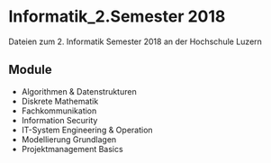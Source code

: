 # Informatik_2.Semester 2018

Dateien zum 2. Informatik Semester 2018 an der Hochschule Luzern

## Module

* Algorithmen & Datenstrukturen
* Diskrete Mathematik
* Fachkommunikation
* Information Security
* IT-System Engineering & Operation
* Modellierung Grundlagen
* Projektmanagement Basics

